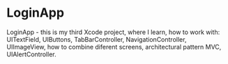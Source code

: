 # LoginApp

LoginApp - this is my third Xcode project, where I learn, how to work with: UITextField, UIButtons, TabBarController, NavigationController, UIImageView, how to combine diferent screens, architectural pattern MVC, UIAlertController.   
